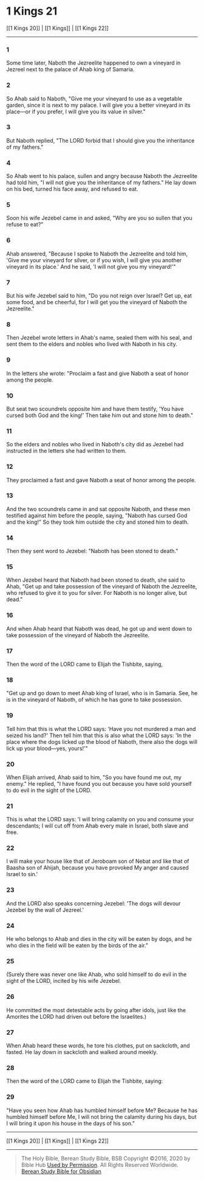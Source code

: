# 1 Kings 21

[[1 Kings 20]] | [[1 Kings]] | [[1 Kings 22]]

---

### 1
Some time later, Naboth the Jezreelite happened to own a vineyard in Jezreel next to the palace of Ahab king of Samaria.

### 2
So Ahab said to Naboth, "Give me your vineyard to use as a vegetable garden, since it is next to my palace. I will give you a better vineyard in its place—or if you prefer, I will give you its value in silver."

### 3
But Naboth replied, "The LORD forbid that I should give you the inheritance of my fathers."

### 4
So Ahab went to his palace, sullen and angry because Naboth the Jezreelite had told him, "I will not give you the inheritance of my fathers." He lay down on his bed, turned his face away, and refused to eat.

### 5
Soon his wife Jezebel came in and asked, "Why are you so sullen that you refuse to eat?"

### 6
Ahab answered, "Because I spoke to Naboth the Jezreelite and told him, 'Give me your vineyard for silver, or if you wish, I will give you another vineyard in its place.' And he said, 'I will not give you my vineyard!'"

### 7
But his wife Jezebel said to him, "Do you not reign over Israel? Get up, eat some food, and be cheerful, for I will get you the vineyard of Naboth the Jezreelite."

### 8
Then Jezebel wrote letters in Ahab's name, sealed them with his seal, and sent them to the elders and nobles who lived with Naboth in his city.

### 9
In the letters she wrote: "Proclaim a fast and give Naboth a seat of honor among the people.

### 10
But seat two scoundrels opposite him and have them testify, 'You have cursed both God and the king!' Then take him out and stone him to death."

### 11
So the elders and nobles who lived in Naboth's city did as Jezebel had instructed in the letters she had written to them.

### 12
They proclaimed a fast and gave Naboth a seat of honor among the people.

### 13
And the two scoundrels came in and sat opposite Naboth, and these men testified against him before the people, saying, "Naboth has cursed God and the king!" So they took him outside the city and stoned him to death.

### 14
Then they sent word to Jezebel: "Naboth has been stoned to death."

### 15
When Jezebel heard that Naboth had been stoned to death, she said to Ahab, "Get up and take possession of the vineyard of Naboth the Jezreelite, who refused to give it to you for silver. For Naboth is no longer alive, but dead."

### 16
And when Ahab heard that Naboth was dead, he got up and went down to take possession of the vineyard of Naboth the Jezreelite.

### 17
Then the word of the LORD came to Elijah the Tishbite, saying,

### 18
"Get up and go down to meet Ahab king of Israel, who is in Samaria. See, he is in the vineyard of Naboth, of which he has gone to take possession.

### 19
Tell him that this is what the LORD says: 'Have you not murdered a man and seized his land?' Then tell him that this is also what the LORD says: 'In the place where the dogs licked up the blood of Naboth, there also the dogs will lick up your blood—yes, yours!'"

### 20
When Elijah arrived, Ahab said to him, "So you have found me out, my enemy." He replied, "I have found you out because you have sold yourself to do evil in the sight of the LORD.

### 21
This is what the LORD says: 'I will bring calamity on you and consume your descendants; I will cut off from Ahab every male in Israel, both slave and free.

### 22
I will make your house like that of Jeroboam son of Nebat and like that of Baasha son of Ahijah, because you have provoked My anger and caused Israel to sin.'

### 23
And the LORD also speaks concerning Jezebel: 'The dogs will devour Jezebel by the wall of Jezreel.'

### 24
He who belongs to Ahab and dies in the city will be eaten by dogs, and he who dies in the field will be eaten by the birds of the air."

### 25
(Surely there was never one like Ahab, who sold himself to do evil in the sight of the LORD, incited by his wife Jezebel.

### 26
He committed the most detestable acts by going after idols, just like the Amorites the LORD had driven out before the Israelites.)

### 27
When Ahab heard these words, he tore his clothes, put on sackcloth, and fasted. He lay down in sackcloth and walked around meekly.

### 28
Then the word of the LORD came to Elijah the Tishbite, saying:

### 29
"Have you seen how Ahab has humbled himself before Me? Because he has humbled himself before Me, I will not bring the calamity during his days, but I will bring it upon his house in the days of his son."

---

[[1 Kings 20]] | [[1 Kings]] | [[1 Kings 22]]

---

> The Holy Bible, Berean Study Bible, BSB
> Copyright &copy;2016, 2020 by Bible Hub
> [Used by Permission](https://berean.bible/terms.htm). All Rights Reserved Worldwide.
> [Berean Study Bible for Obsidian](https://github.com/gapmiss/berean-study-bible-for-obsidian)

